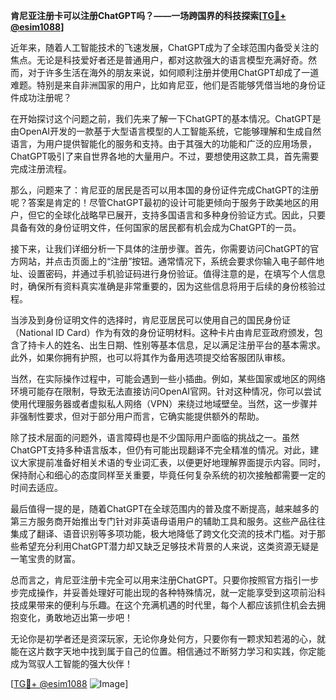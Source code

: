 **肯尼亚注册卡可以注册ChatGPT吗？——一场跨国界的科技探索[[TG💪+ @esim1088](https://t.me/s/esim1088)]**

近年来，随着人工智能技术的飞速发展，ChatGPT成为了全球范围内备受关注的焦点。无论是科技爱好者还是普通用户，都对这款强大的语言模型充满好奇。然而，对于许多生活在海外的朋友来说，如何顺利注册并使用ChatGPT却成了一道难题。特别是来自非洲国家的用户，比如肯尼亚，他们是否能够凭借当地的身份证件成功注册呢？

在开始探讨这个问题之前，我们先来了解一下ChatGPT的基本情况。ChatGPT是由OpenAI开发的一款基于大型语言模型的人工智能系统，它能够理解和生成自然语言，为用户提供智能化的服务和支持。由于其强大的功能和广泛的应用场景，ChatGPT吸引了来自世界各地的大量用户。不过，要想使用这款工具，首先需要完成注册流程。

那么，问题来了：肯尼亚的居民是否可以用本国的身份证件完成ChatGPT的注册呢？答案是肯定的！尽管ChatGPT最初的设计可能更倾向于服务于欧美地区的用户，但它的全球化战略早已展开，支持多国语言和多种身份验证方式。因此，只要具备有效的身份证明文件，任何国家的居民都有机会成为ChatGPT的一员。

接下来，让我们详细分析一下具体的注册步骤。首先，你需要访问ChatGPT的官方网站，并点击页面上的“注册”按钮。通常情况下，系统会要求你输入电子邮件地址、设置密码，并通过手机验证码进行身份验证。值得注意的是，在填写个人信息时，确保所有资料真实准确是非常重要的，因为这些信息将用于后续的身份核验过程。

当涉及到身份证明文件的选择时，肯尼亚居民可以使用自己的国民身份证（National ID Card）作为有效的身份证明材料。这种卡片由肯尼亚政府颁发，包含了持卡人的姓名、出生日期、性别等基本信息，足以满足注册平台的基本需求。此外，如果你拥有护照，也可以将其作为备用选项提交给客服团队审核。

当然，在实际操作过程中，可能会遇到一些小插曲。例如，某些国家或地区的网络环境可能存在限制，导致无法直接访问OpenAI官网。针对这种情况，你可以尝试使用代理服务器或者虚拟私人网络（VPN）来绕过地域壁垒。当然，这一步骤并非强制性要求，但对于部分用户而言，它确实能提供额外的帮助。

除了技术层面的问题外，语言障碍也是不少国际用户面临的挑战之一。虽然ChatGPT支持多种语言版本，但仍有可能出现翻译不完全精准的情况。对此，建议大家提前准备好相关术语的专业词汇表，以便更好地理解界面提示内容。同时，保持耐心和细心的态度同样至关重要，毕竟任何复杂系统的初次接触都需要一定的时间去适应。

最后值得一提的是，随着ChatGPT在全球范围内的普及度不断提高，越来越多的第三方服务商开始推出专门针对非英语母语用户的辅助工具和服务。这些产品往往集成了翻译、语音识别等多项功能，极大地降低了跨文化交流的技术门槛。对于那些希望充分利用ChatGPT潜力却又缺乏足够技术背景的人来说，这类资源无疑是一笔宝贵的财富。

总而言之，肯尼亚注册卡完全可以用来注册ChatGPT。只要你按照官方指引一步步完成操作，并妥善处理好可能出现的各种特殊情况，就一定能享受到这项前沿科技成果带来的便利与乐趣。在这个充满机遇的时代里，每个人都应该抓住机会去拥抱变化，勇敢地迈出第一步吧！

无论你是初学者还是资深玩家，无论你身处何方，只要你有一颗求知若渴的心，就能在这片数字天地中找到属于自己的位置。相信通过不断努力学习和实践，你定能成为驾驭人工智能的强大伙伴！

[[TG💪+ @esim1088](https://t.me/s/esim1088) ![Image](https://i.postimg.cc/4NQfJmqS/Snipaste-2025-05-13-00-14-12.png)]